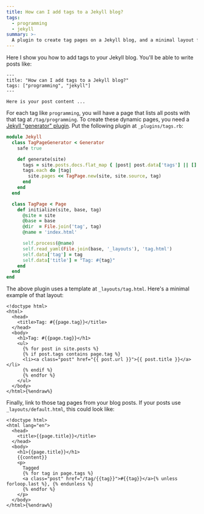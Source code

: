 ```yaml
---
title: How can I add tags to a Jekyll blog?
tags:
  - programming
  - jekyll
summary: >-
  A plugin to create tag pages on a Jekyll blog, and a minimal layout for those tag pages.
---
```


Here I show you how to add tags to your Jekyll blog.
You'll be able to write posts like:

```
---
title: "How can I add tags to a Jekyll blog?"
tags: ["programming", "jekyll"]
---

Here is your post content ...
```

For each tag like `programming`,
you will have a page that lists all posts with that tag
at `/tag/programming`.
To create these dynamic pages, you need a [Jekyll "generator" plugin](https://jekyllrb.com/docs/plugins/generators/).
Put the following plugin at `_plugins/tags.rb`:

```rb
module Jekyll
  class TagPageGenerator < Generator
    safe true

    def generate(site)
      tags = site.posts.docs.flat_map { |post| post.data['tags'] || [] }.to_set
      tags.each do |tag|
        site.pages << TagPage.new(site, site.source, tag)
      end
    end
  end

  class TagPage < Page
    def initialize(site, base, tag)
      @site = site
      @base = base
      @dir  = File.join('tag', tag)
      @name = 'index.html'

      self.process(@name)
      self.read_yaml(File.join(base, '_layouts'), 'tag.html')
      self.data['tag'] = tag
      self.data['title'] = "Tag: #{tag}"
    end
  end
end
```

The above plugin uses a template at `_layouts/tag.html`.
Here's a minimal example of that layout:

```html{%raw%}
<!doctype html>
<html>
  <head>
    <title>Tag: #{{page.tag}}</title>
  </head>
  <body>
    <h1>Tag: #{{page.tag}}</h1>
    <ul>
      {% for post in site.posts %}
      {% if post.tags contains page.tag %}
      <li><a class="post" href="{{ post.url }}">{{ post.title }}</a></li>
      {% endif %}
      {% endfor %}
    </ul>
  </body>
</html>{%endraw%}
```

Finally, link to those tag pages from your blog posts.
If your posts use `_layouts/default.html`,
this could look like:

```html{%raw%}
<!doctype html>
<html lang="en">
  <head>
    <title>{{page.title}}</title>
  </head>
  <body>
    <h1>{{page.title}}</h1>
    {{content}}
    <p>
      Tagged
      {% for tag in page.tags %}
      <a class="post" href="/tag/{{tag}}">#{{tag}}</a>{% unless forloop.last %}, {% endunless %}
      {% endfor %}
    </p>
  </body>
</html>{%endraw%}
```
